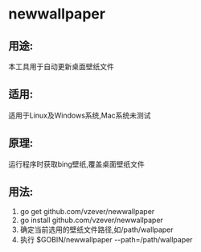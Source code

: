 # newwallpaper

## 用途:
本工具用于自动更新桌面壁纸文件

## 适用:
适用于Linux及Windows系统,Mac系统未测试

## 原理:
运行程序时获取bing壁纸,覆盖桌面壁纸文件

## 用法:
1. go get github.com/vzever/newwallpaper
2. go install github.com/vzever/newwallpaper
3. 确定当前选用的壁纸文件路径,如/path/wallpaper
4. 执行 $GOBIN/newwallpaper --path=/path/wallpaper

